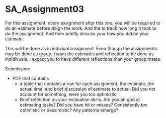 # SA_Assignment03

For this assignment, every assignment after this one, you will be required to do an estimate before doign the work.  And the to track how long it took to do the assignment.  And then briefly discuss your how you did on your estimate.

This will be done as in indiviual assignment.  Even though the assignments may be done as group, I want the estimates and reflection to be done as indidivuals.  I expect you to have different reflections than your group mates.

Submission:

* PDF that contains
  * a table that contains a row for each assignment, the estimate, the actual time, and brief discussion of estimate to actual.  Did you not account for something, were you too optimistic
  * Brief reflection on your estimation skills.  Are you an god at estimating tasks?  Did you have hit or misses?  Consistently too optimistic or pessimistic? Any patterns emerge? 
